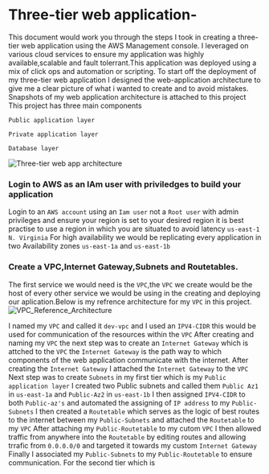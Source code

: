 # Three-tier web application-
This document would work you through the steps I took in creating a three-tier web application using the AWS Management console.
I leveraged on various cloud services to ensure my application was highly available,scalable and fault tolerrant.This application was deployed using a mix of click ops and automation or scripting.
To start off the deployment of my three-tier web application I designed the web-application architecture to give me a clear picture of what i wanted to create and to avoid mistakes.
Snapshots of my web application architecture is attached to this project 
This project has three main components 

`Public application layer`

`Private application layer`

`Database layer`

![Three-tier web app architecture](https://github.com/laolujr/Cloud-Projects-/assets/29700247/09c2389d-46dc-40f3-ad95-e1b5f92dc990)

### Login to AWS as an IAm user with priviledges to build your application 
Login to an `AWS account` using an `Iam user` not a  `Root user` with admin privileges and ensure your region is set to your desired region it is best practise to use a region in which you are situated to avoid latency `us-east-1` `N. Virginia`
For high availability we would be replicating every application in two Availability zones `us-east-1a` and `us-east-1b`

### Create a VPC,Internet Gateway,Subnets and Routetables.

The first service we would need is the `VPC`,the `VPC` we create would be the host of every other service we would be using in the creating and deploying our aplication.Below is my refrence architecture for my `VPC` in this project.
![VPC_Reference_Architecture](https://github.com/laolujr/Cloud-Projects-/assets/29700247/6a257e70-ba42-40a8-bf4b-7d854b3f8c85)

 I named my `VPC`  and called it `dev-vpc` and I used an `IPV4-CIDR` this would be used for communication of the resources within the `VPC`
 After creating and naming my `VPC` the next step was to create an `Internet Gateway` which is attched to the `VPC` the `Internet Gateway`  is the path way to which components of the web application communicate with the internet.
After creating the `Internet Gateway`  I attached the `Internet Gateway`  to the `VPC`
Next step was to create `Subnets` in my first tier which is my `Public application layer` I  created two Public subnets and called them 
`Public Az1` in  `us-east-1a` and `Public-Az2` in `us-east-1b`
I then assigned `IPV4-CIDR` to both `Public-az's` and automated the assigning of `IP address` to my `Public-Subnets`
I then created a `Routetable` which serves as the logic of best routes to the internet between my `Public-Subnets` and attached the `Routetable` to my `VPC`
After attaching my `Public-Routetable` to my  cutom `VPC` I then allowed traffic from anywhere into the `Routetable` by editing routes and allowing trrafic from `0.0.0.0/0` and targeted it towards my custom `Internet Gateway`
Finally I associated my `Public-Subnets` to my  `Public-Routetable` to ensure  communication.
For the second tier which is 
